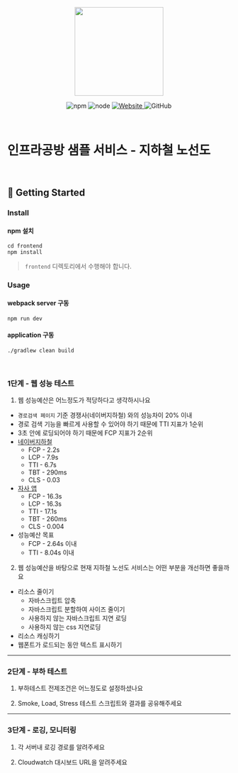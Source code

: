 <p align="center">
    <img width="200px;" src="https://raw.githubusercontent.com/woowacourse/atdd-subway-admin-frontend/master/images/main_logo.png"/>
</p>
<p align="center">
  <img alt="npm" src="https://img.shields.io/badge/npm-%3E%3D%205.5.0-blue">
  <img alt="node" src="https://img.shields.io/badge/node-%3E%3D%209.3.0-blue">
  <a href="https://edu.nextstep.camp/c/R89PYi5H" alt="nextstep atdd">
    <img alt="Website" src="https://img.shields.io/website?url=https%3A%2F%2Fedu.nextstep.camp%2Fc%2FR89PYi5H">
  </a>
  <img alt="GitHub" src="https://img.shields.io/github/license/next-step/atdd-subway-service">
</p>

<br>

# 인프라공방 샘플 서비스 - 지하철 노선도

<br>

## 🚀 Getting Started

### Install
#### npm 설치
```
cd frontend
npm install
```
> `frontend` 디렉토리에서 수행해야 합니다.

### Usage
#### webpack server 구동
```
npm run dev
```
#### application 구동
```
./gradlew clean build
```
<br>


### 1단계 - 웹 성능 테스트
1. 웹 성능예산은 어느정도가 적당하다고 생각하시나요
- `경로검색 페이지` 기준 경쟁사(네이버지하철) 와의 성능차이 20% 이내
- 경로 검색 기능을 빠르게 사용할 수 있어야 하기 때문에 TTI 지표가 1순위
- 3초 안에 로딩되어야 하기 때문에 FCP 지표가 2순위
- [네이버지하철](https://m.map.naver.com/subway/subwayLine.naver?region=1000)
  - FCP - 2.2s
  - LCP - 7.9s
  - TTI - 6.7s
  - TBT - 290ms
  - CLS - 0.03
- [자사 앱](https://subway.geunhwanlee.p-e.kr/path)
  - FCP - 16.3s
  - LCP - 16.3s
  - TTI - 17.1s
  - TBT - 260ms
  - CLS - 0.004
- 성능예산 목표
  - FCP - 2.64s 이내
  - TTI - 8.04s 이내

2. 웹 성능예산을 바탕으로 현재 지하철 노선도 서비스는 어떤 부분을 개선하면 좋을까요
- 리소스 줄이기
  - 자바스크립트 압축
  - 자바스크립트 분할하여 사이즈 줄이기
  - 사용하지 않는 자바스크립트 지연 로딩
  - 사용하지 않는 css 지연로딩
- 리소스 캐싱하기
- 웹폰트가 로드되는 동안 텍스트 표시하기

---

### 2단계 - 부하 테스트 
1. 부하테스트 전제조건은 어느정도로 설정하셨나요

2. Smoke, Load, Stress 테스트 스크립트와 결과를 공유해주세요

---

### 3단계 - 로깅, 모니터링
1. 각 서버내 로깅 경로를 알려주세요

2. Cloudwatch 대시보드 URL을 알려주세요
